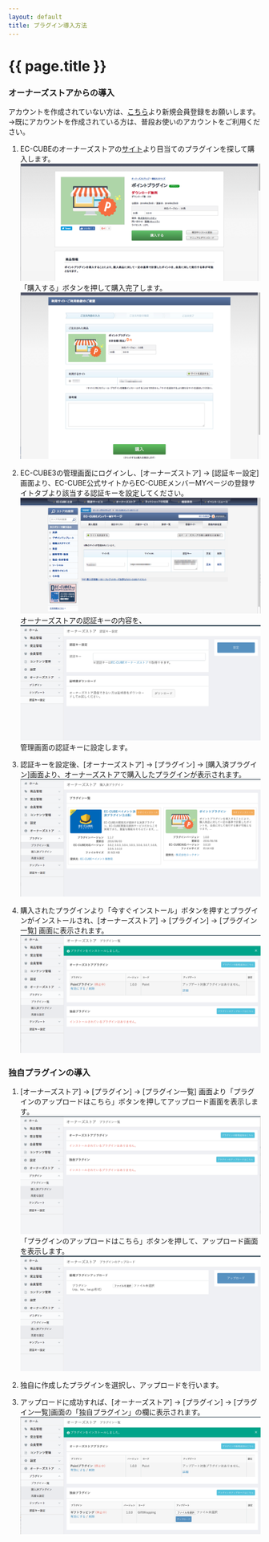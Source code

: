 ```yaml
---
layout: default
title: プラグイン導入方法
---
```


# {{ page.title }}

### オーナーズストアからの導入
アカウントを作成されていない方は、[こちら](https://www.ec-cube.net/entry/)より新規会員登録をお願いします。  
→既にアカウントを作成されている方は、普段お使いのアカウントをご利用ください。

1. EC-CUBEのオーナーズストアの[サイト](https://www.ec-cube.net/owners/)より目当てのプラグインを探して購入します。
![オーナーズストア](/images/guideline/plugin-01.png)  
「購入する」ボタンを押して購入完了します。
![オーナーズストア](/images/guideline/plugin-02.png)  

1. EC-CUBE3の管理画面にログインし、[オーナーズストア] -> [認証キー設定] 画面より、EC-CUBE公式サイトからEC-CUBEメンバーMYページの登録サイトタブより該当する認証キーを設定してください。
![オーナーズストア](/images/guideline/plugin-03.png)  
オーナーズストアの認証キーの内容を、  
![オーナーズストア](/images/guideline/plugin-04.png)
管理画面の認証キーに設定します。

1. 認証キーを設定後、[オーナーズストア] -> [プラグイン] -> [購入済プラグイン]画面より、オーナーズストアで購入したプラグインが表示されます。
![オーナーズストア](/images/guideline/plugin-05.png)  

1. 購入されたプラグインより「今すぐインストール」ボタンを押すとプラグインがインストールされ、[オーナーズストア] -> [プラグイン] -> [プラグイン一覧] 画面に表示されます。
![オーナーズストア](/images/guideline/plugin-06.png)  




### 独自プラグインの導入

1. [オーナーズストア] -> [プラグイン] -> [プラグイン一覧] 画面より「プラグインのアップロードはこちら」ボタンを押してアップロード画面を表示します。
![オーナーズストア](/images/guideline/plugin-07.png)  
「プラグインのアップロードはこちら」ボタンを押して、アップロード画面を表示します。
![オーナーズストア](/images/guideline/plugin-08.png)  

1. 独自に作成したプラグインを選択し、アップロードを行います。

1. アップロードに成功すれば、[オーナーズストア] -> [プラグイン] -> [プラグイン一覧]画面の「独自プラグイン」の欄に表示されます。
![オーナーズストア](/images/guideline/plugin-09.png)  

